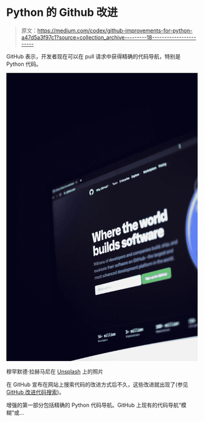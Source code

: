 # Python 的 Github 改进

> 原文：<https://medium.com/codex/github-improvements-for-python-a47d5a3f97c1?source=collection_archive---------18----------------------->

GitHub 表示，开发者现在可以在 pull 请求中获得精确的代码导航，特别是 Python 代码。

![](img/3651bc5e08be8a2aba43eb9d224062a3.png)

穆罕默德·拉赫马尼在 [Unsplash](https://unsplash.com/s/photos/github?utm_source=unsplash&utm_medium=referral&utm_content=creditCopyText) 上的照片

在 GitHub 宣布在网站上搜索代码的改进方式后不久，这些改进就出现了(参见 [GitHub 改进代码搜索](https://www.i-programmer.info/news/90-tools/15079-github-improves-code-search.html))。

增强的第一部分包括精确的 Python 代码导航。GitHub 上现有的代码导航“模糊”或…